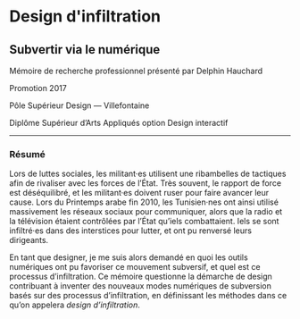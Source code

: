 # Design d'infiltration 
## Subvertir via le numérique

Mémoire de recherche professionnel présenté par Delphin Hauchard

Promotion 2017

Pôle Supérieur Design — Villefontaine

Diplôme Supérieur d’Arts Appliqués
option Design interactif

----------

### Résumé
Lors de luttes sociales, les militant·es utilisent une ribambelles de tactiques afin de rivaliser avec les forces de l’État. Très souvent, le rapport de force est déséquilibré, et les militant·es doivent ruser pour faire avancer leur cause. Lors du Printemps arabe fin 2010, les Tunisien·nes ont ainsi utilisé massivement les réseaux sociaux pour communiquer, alors que la radio et la télévision étaient contrôlées par l’État qu’iels combattaient. Iels se sont infiltré·es dans des interstices pour lutter, et ont pu renversé leurs dirigeants.

En tant que designer, je me suis alors demandé en quoi les outils numériques ont pu favoriser ce mouvement subversif, et quel est ce processus d’infiltration. Ce mémoire questionne la démarche de design contribuant à inventer des nouveaux modes numériques de subversion basés sur des processus d’infiltration, en définissant les méthodes dans ce qu’on appelera _design d’infiltration_.
